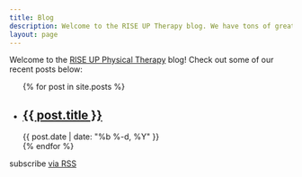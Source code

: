 ```yaml
---
title: Blog
description: Welcome to the RISE UP Therapy blog. We have tons of great physical therapy resources to help you on your road to recovery, fitness, and optimal health.
layout: page
---
```


Welcome to the [RISE UP Physical Therapy](/) blog! Check out some of our recent posts below:

<ul class="post-list">
  {% for post in site.posts %}
    <li>
      <h2>
        <a class="post-link" href="{{ post.url | prepend: site.baseurl }}">{{ post.title }}</a>
      </h2>
      <span class="post-meta">{{ post.date | date: "%b %-d, %Y" }}</span>
    </li>
  {% endfor %}
</ul>

<p class="rss-subscribe">subscribe <a href="{{ "/feed.xml" | prepend: site.baseurl }}">via RSS</a></p>
